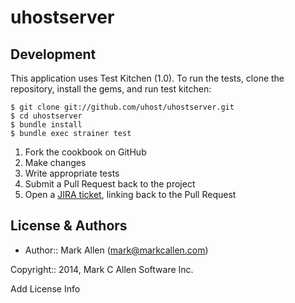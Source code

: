 uhostserver
===========

Development
-----------
This application uses Test Kitchen (1.0). To run the tests, clone the repository, install the gems, and run test kitchen:

    $ git clone git://github.com/uhost/uhostserver.git
    $ cd uhostserver
    $ bundle install
    $ bundle exec strainer test

1. Fork the cookbook on GitHub
2. Make changes
3. Write appropriate tests
4. Submit a Pull Request back to the project
5. Open a [JIRA ticket](https://tickets.opscode.com), linking back to the Pull Request


License & Authors
-----------------
- Author:: Mark Allen (mark@markcallen.com)

Copyright:: 2014, Mark C Allen Software Inc. 

Add License Info
